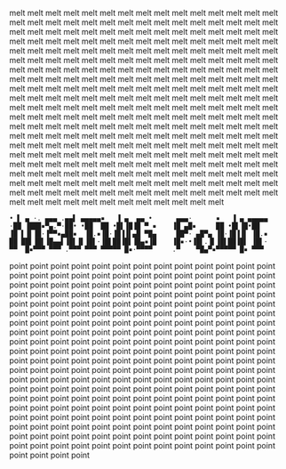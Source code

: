 melt melt melt melt melt melt melt melt melt melt melt melt melt melt melt melt melt melt melt melt melt melt melt melt melt melt melt melt melt melt melt melt melt melt melt melt melt melt melt melt melt melt melt melt melt melt melt melt melt melt melt melt melt melt melt melt melt melt melt melt melt melt melt melt melt melt melt melt melt melt melt melt melt melt melt melt melt melt melt melt melt melt melt melt melt melt melt melt melt melt melt melt melt melt melt melt melt melt melt melt melt melt melt melt melt melt melt melt melt melt melt melt melt melt melt melt melt melt melt melt melt melt melt melt melt melt melt melt melt melt melt melt melt melt melt melt melt melt melt melt melt melt melt melt melt melt melt melt melt melt melt melt melt melt melt melt melt melt melt melt melt melt melt melt melt melt melt melt melt melt melt melt melt melt melt melt melt melt melt melt melt melt melt melt melt melt melt melt melt melt melt melt melt melt melt melt melt melt melt melt melt melt melt melt melt melt melt melt melt melt melt melt melt melt melt melt melt melt melt melt melt melt melt melt melt melt melt melt melt melt melt melt melt melt melt melt melt melt melt melt melt melt melt melt melt melt melt melt melt melt melt melt melt melt melt melt melt melt melt melt melt melt melt melt melt melt melt melt melt melt melt melt melt melt melt melt melt melt melt melt melt melt melt melt melt melt melt melt melt melt melt melt melt melt melt melt melt melt melt melt melt melt melt melt melt melt melt melt melt melt melt melt 


```
• ▌ ▄ ·. ▄▄▄ .▄▄▌ ▄▄▄▄▄▪   ▐ ▄  ▄▄ •      ▄▄▄·      ▪   ▐ ▄ ▄▄▄▄▄
·██ ▐███▪▀▄.▀·██• •██  ██ •█▌▐█▐█ ▀ ▪    ▐█ ▄█▪     ██ •█▌▐█•██  
▐█ ▌▐▌▐█·▐▀▀▪▄██▪  ▐█.▪▐█·▐█▐▐▌▄█ ▀█▄     ██▀· ▄█▀▄ ▐█·▐█▐▐▌ ▐█.▪
██ ██▌▐█▌▐█▄▄▌▐█▌▐▌▐█▌·▐█▌██▐█▌▐█▄▪▐█    ▐█▪·•▐█▌.▐▌▐█▌██▐█▌ ▐█▌·
▀▀  █▪▀▀▀ ▀▀▀ .▀▀▀ ▀▀▀ ▀▀▀▀▀ █▪·▀▀▀▀     .▀    ▀█▄▀▪▀▀▀▀▀ █▪ ▀▀▀                                                                                                                        
```

point point point point point point point point point point point point point point point point point point point point point point point point point point point point point point point point point point point point point point point point point point point point point point point point point point point point point point point point point point point point point point point point point point point point point point point point point point point point point point point point point point point point point point point point point point point point point point point point point point point point point point point point point point point point point point point point point point point point point point point point point point point point point point point point point point point point point point point point point point point point point point point point point point point point point point point point point point point point point point point point point point point point point point point point point point point point point point point point point point point point point point point point point point point point point point point point point point point point point point point point point point point point point point point point point point point point point point point point point point point point point point point point point point point point point point point point point point point point point point point point point point point point point point point point point point point point point point point point point point point point point point point point 
